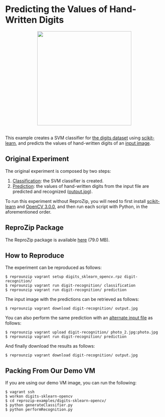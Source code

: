 Predicting the Values of Hand-Written Digits
============================================

<div align="center"><img src="output.jpg" height="300"></div>
<br/>

This example creates a SVM classifier for [the digits dataset](http://archive.ics.uci.edu/ml/datasets/Pen-Based+Recognition+of+Handwritten+Digits) using [scikit-learn](http://scikit-learn.org/), and predicts the values of hand-written digits of an [input image](photo.jpg).

Original Experiment
-------------------

The original experiment is composed by two steps:

1. [Classification](generateClassifier.py): the SVM classifier is created.
1. [Prediction](performRecognition.py): the values of hand-written digits from the input file are predicted and recognized ([output.jpg](output.jpg)).

To run this experiment without ReproZip, you will need to first install [scikit-learn](http://scikit-learn.org/) and [OpenCV 3.0.0](http://opencv.org/), and then run each script with Python, in the aforementioned order.

ReproZip Package
----------------

The ReproZip package is available [here](https://osf.io/5ztp2/) (79.0 MB).

How to Reproduce
----------------

The experiment can be reproduced as follows:

    $ reprounzip vagrant setup digits_sklearn_opencv.rpz digit-recognition/
    $ reprounzip vagrant run digit-recognition/ classification
    $ reprounzip vagrant run digit-recognition/ prediction

The input image with the predictions can be retrieved as follows:

    $ reprounzip vagrant download digit-recognition/ output.jpg

You can also perform the same prediction with an [alternate input file](photo_2.jpg) as follows:

    $ reprounzip vagrant upload digit-recognition/ photo_2.jpg:photo.jpg
    $ reprounzip vagrant run digit-recognition/ prediction

And finally download the results as follows:

    $ reprounzip vagrant download digit-recognition/ output.jpg

Packing From Our Demo VM
------------------------

If you are using our demo VM image, you can run the following:

    $ vagrant ssh
    $ workon digits-sklearn-opencv
    $ cd reprozip-examples/digits-sklearn-opencv/
    $ python generateClassifier.py
    $ python performRecognition.py
